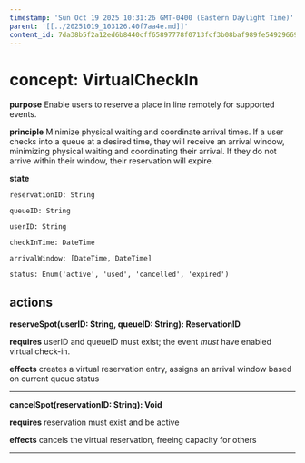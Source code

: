 ```yaml
---
timestamp: 'Sun Oct 19 2025 10:31:26 GMT-0400 (Eastern Daylight Time)'
parent: '[[../20251019_103126.40f7aa4e.md]]'
content_id: 7da38b5f2a12ed6b8440cff65897778f0713fcf3b08baf989fe54929669ad5a4
---
```


# concept: VirtualCheckIn

**purpose** Enable users to reserve a place in line remotely for supported events.

**principle** Minimize physical waiting and coordinate arrival times. If a user checks into a queue at a desired time, they will receive an arrival window, minimizing physical waiting and coordinating their arrival. If they do not arrive within their window, their reservation will expire.

**state**

```
reservationID: String

queueID: String

userID: String

checkInTime: DateTime

arrivalWindow: [DateTime, DateTime]

status: Enum('active', 'used', 'cancelled', 'expired')
```

## **actions**

**reserveSpot(userID: String, queueID: String): ReservationID**

**requires** userID and queueID must exist; the event *must* have enabled virtual check-in.

**effects** creates a virtual reservation entry, assigns an arrival window based on current queue status

***

**cancelSpot(reservationID: String): Void**

**requires** reservation must exist and be active

**effects** cancels the virtual reservation, freeing capacity for others

***
